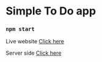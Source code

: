 # Simple To Do app



### `npm start`

Live website [Click here](https://simple-todo-app-asaduzzaman599.web.app)

Server side [Click here](https://github.com/asaduzzaman599/simple-to-do-app-server-SIDE
)
